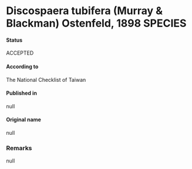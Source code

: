 Discospaera tubifera (Murray & Blackman) Ostenfeld, 1898 SPECIES
=======

#### Status
ACCEPTED

#### According to
The National Checklist of Taiwan

#### Published in
null

#### Original name
null

### Remarks
null